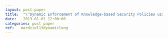 ```yaml
---
layout: post-paper
title:  "\"Dynamic Enforcement of Knowledge-based Security Policies using Probabilistic Abstract Interpretation\" appeared in the 2013 issue of the Journal of Computer Security"
date:   2013-01-01 12:00:00
categories: post paper
ref:   mardziel13dynamiclong
---
```

